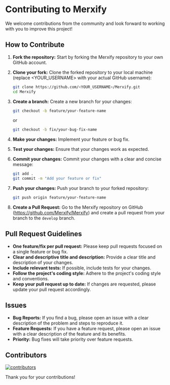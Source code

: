 # Contributing to Merxify

We welcome contributions from the community and look forward to working with you to improve this project!

## How to Contribute

1.  **Fork the repository:** Start by forking the Merxify repository to your own GitHub account.
2.  **Clone your fork:** Clone the forked repository to your local machine (replace <YOUR_USERNAME> with your actual GitHub username):

    ```bash
    git clone https://github.com/<YOUR_USERNAME>/Merxify.git
    cd Merxify
    ```

3.  **Create a branch:** Create a new branch for your changes:

    ```bash
    git checkout -b feature/your-feature-name
    ```

    or

    ```bash
    git checkout -b fix/your-bug-fix-name
    ```

4.  **Make your changes:** Implement your feature or bug fix.
5.  **Test your changes:** Ensure that your changes work as expected.
6.  **Commit your changes:** Commit your changes with a clear and concise message:

    ```bash
    git add .
    git commit -m "Add your feature or fix"
    ```

7.  **Push your changes:** Push your branch to your forked repository:

    ```bash
    git push origin feature/your-feature-name
    ```

8.  **Create a Pull Request:** Go to the Merxify repository on GitHub (https://github.com/Merxify/Merxify) and create a pull request from your branch to the `develop` branch.

## Pull Request Guidelines

* **One feature/fix per pull request:** Please keep pull requests focused on a single feature or bug fix.
* **Clear and descriptive title and description:** Provide a clear title and description of your changes.
* **Include relevant tests:** If possible, include tests for your changes.
* **Follow the project's coding style:** Adhere to the project's coding style and conventions.
* **Keep your pull request up to date:** If changes are requested, please update your pull request accordingly.

## Issues

* **Bug Reports:** If you find a bug, please open an issue with a clear description of the problem and steps to reproduce it.
* **Feature Requests:** If you have a feature request, please open an issue with a clear description of the feature and its benefits.
* **Priority:** Bug fixes will take priority over feature requests.

## Contributors


<a href="https://github.com/Merxify/Merxify/graphs/contributors">

  <img src="https://contrib.rocks/image?repo=Merxify/Merxify"  alt="contributors"/>

</a>


Thank you for your contributions!
